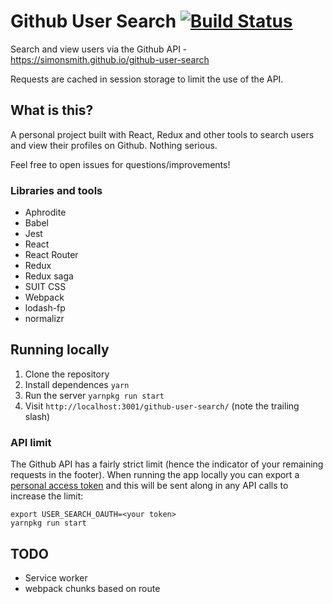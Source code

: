 # Github User Search [![Build Status](https://travis-ci.org/simonsmith/github-user-search.svg?branch=master)](https://travis-ci.org/simonsmith/github-user-search)

Search and view users via the Github API - https://simonsmith.github.io/github-user-search

Requests are cached in session storage to limit the use of the API.

## What is this?

A personal project built with React, Redux and other tools to search users and
view their profiles on Github. Nothing serious.

Feel free to open issues for questions/improvements!

### Libraries and tools

* Aphrodite
* Babel
* Jest
* React
* React Router
* Redux
* Redux saga
* SUIT CSS
* Webpack
* lodash-fp
* normalizr

## Running locally

1. Clone the repository
1. Install dependences `yarn`
1. Run the server `yarnpkg run start`
1. Visit `http://localhost:3001/github-user-search/` (note the trailing slash)

### API limit

The Github API has a fairly strict limit (hence the indicator of your remaining
requests in the footer). When running the app locally you can export a [personal
access token](https://github.com/blog/1509-personal-api-tokens) and this will be
sent along in any API calls to increase the limit:

```
export USER_SEARCH_OAUTH=<your token>
yarnpkg run start
```

## TODO

* Service worker
* webpack chunks based on route